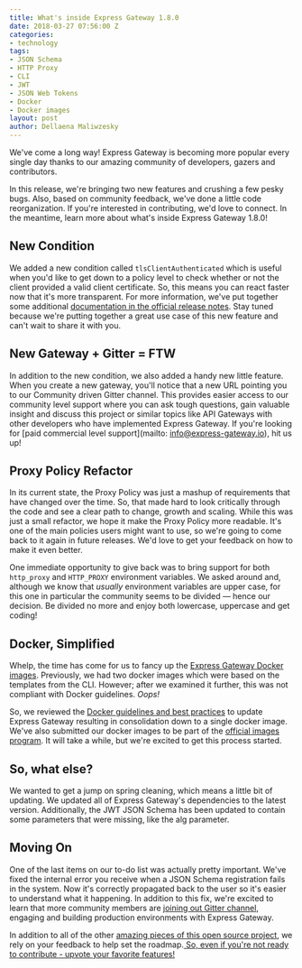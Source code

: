 ```yaml
---
title: What's inside Express Gateway 1.8.0
date: 2018-03-27 07:56:00 Z
categories:
- technology
tags:
- JSON Schema
- HTTP Proxy
- CLI
- JWT
- JSON Web Tokens
- Docker
- Docker images
layout: post
author: Dellaena Maliwzesky
---
```


We've come a long way! Express Gateway is becoming more popular every single day thanks to our amazing community of developers, gazers and contributors.

In this release, we're bringing two new features and crushing a few pesky bugs. Also, based on community feedback, we've done a little code reorganization. If you're interested in contributing, we'd love to connect. In the meantime, learn more about what's inside Express Gateway 1.8.0!
<!--excerpt-->

## New Condition
We added a new condition called `tlsClientAuthenticated` which is useful when you'd like to get down to a policy level to check whether or not the client provided a valid client certificate. So, this means you can react faster now that it's more transparent. For more information, we've put together some additional [documentation in the official release notes](https://github.com/ExpressGateway/express-gateway/releases/tag/v1.8.0). Stay tuned because we're putting together a great use case of this new feature and can't wait to share it with you.

## New Gateway + Gitter = FTW
In addition to the new condition, we also added a handy new little feature. When you create a new gateway, you'll notice that a new URL pointing you to our Community driven Gitter channel. This provides easier access to our community level support where you can ask tough questions, gain valuable insight and discuss this project or similar topics like API Gateways with other developers who have implemented Express Gateway. If you're looking for [paid commercial level support](mailto: info@express-gateway.io), hit us up!


## Proxy Policy Refactor
In its current state, the Proxy Policy was just a mashup of requirements that have changed over the time. So, that made hard to look critically through the code and see a clear path to change, growth and scaling. While this was just a small refactor, we hope it make the Proxy Policy more readable. It's one of the main policies users might want to use, so we're going to come back to it again in future releases. We'd love to get your feedback on how to make it even better.

One immediate opportunity to give back was to bring support for both `http_proxy` and `HTTP_PROXY` environment variables. We asked around and, although we know that *usually* environment variables are upper case, for this one in particular the community seems to be divided — hence our decision. Be divided no more and enjoy both lowercase, uppercase and get coding!

## Docker, Simplified
Whelp, the time has come for us to fancy up the [Express Gateway Docker images](https://hub.docker.com/r/expressgateway/express-gateway/). Previously, we had two docker images which were based on the templates from the CLI. However; after we examined it further, this was not compliant with Docker guidelines. *Oops!*

So, we reviewed the [Docker guidelines and best practices](https://docs.docker.com/develop/develop-images/dockerfile_best-practices/) to update Express Gateway resulting in consolidation down to a single docker image. We've also submitted our docker images to be part of the [official images program](https://docs.docker.com/docker-hub/official_repos/). It will take a while, but we're excited to get this process started.


## So, what else?
We wanted to get a jump on spring cleaning, which means a little bit of updating. We updated all of Express Gateway's dependencies to the latest version. Additionally, the JWT JSON Schema has been updated to contain some parameters that were missing, like the alg parameter.

## Moving On
One of the last items on our to-do list was actually pretty important. We've fixed the internal error you receive when a JSON Schema registration fails in the system. Now it's correctly propagated back to the user so it's easier to understand what it happening. In addition to this fix, we're excited to learn that more community members are [joining out Gitter channel](https://gitter.im/ExpressGateway/express-gateway), engaging and building production environments with Express Gateway.

In addition to all of the other [amazing pieces of this open source project](https://www.express-gateway.io/blog/), we rely on your feedback to help set the roadmap.[ So, even if you're not ready to contribute - upvote your favorite features!](https://feathub.com/ExpressGateway/express-gateway)
